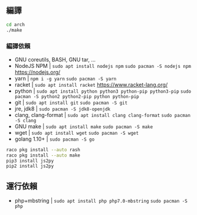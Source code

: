 ## 編譯

```bash
cd arch
./make
```

### 編譯依賴

* GNU coreutils, BASH, GNU tar, ...
* NodeJS NPM | `sudo apt install nodejs npm` `sudo pacman -S nodejs npm` https://nodejs.org/
* yarn | `npm i -g yarn` `sudo pacman -S yarn`
* racket | `sudo apt install racket` https://www.racket-lang.org/
* python | `sudo apt install python python3 python-pip python3-pip` `sudo pacman -S python2 python2-pip python python-pip`
* git | `sudo apt install git` `sudo pacman -S git`
* jre, jdk8 | `sudo pacman -S jdk8-openjdk`
* clang, clang-format | `sudo apt install clang clang-format` `sudo pacman -S clang`
* GNU make | `sudo apt install make` `sudo pacman -S make`
* wget | `sudo apt install wget` `sudo pacman -S wget`
* golang 1.10+ | `sudo pacman -S go`

```bash
raco pkg install --auto rash
raco pkg install --auto make
pip3 install js2py
pip2 install js2py
```

## 運行依賴

* php+mbstring | `sudo apt install php php7.0-mbstring` `sudo pacman -S php`
